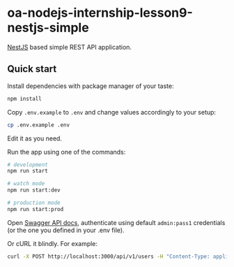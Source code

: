 # oa-nodejs-internship-lesson9-nestjs-simple

[NestJS](https://github.com/nestjs/nest) based simple REST API application.

## Quick start

Install dependencies with package manager of your taste:

```bash
npm install
```

Copy `.env.example` to `.env` and change values accordingly to your setup:

```bash
cp .env.example .env
```

Edit it as you need.

Run the app using one of the commands:

```bash
# development
npm run start

# watch mode
npm run start:dev

# production mode
npm run start:prod
```

Open [Swagger API docs](http://localhost:3000/api/v1/docs), authenticate using default `admin:pass1` credentials (or the one you defined in your .env file).

Or cURL it blindly. For example:

```bash
curl -X POST http://localhost:3000/api/v1/users -H "Content-Type: application/json" -d '{"email":"test@test.com", "firstName":"Test"}'
```
